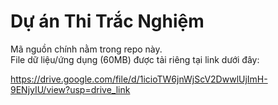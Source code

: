 # Dự án Thi Trắc Nghiệm

Mã nguồn chính nằm trong repo này.  
File dữ liệu/ứng dụng (60MB) được tải riêng tại link dưới đây:

https://drive.google.com/file/d/1icioTW6jnWjScV2DwwlUjImH-9ENjyIU/view?usp=drive_link
